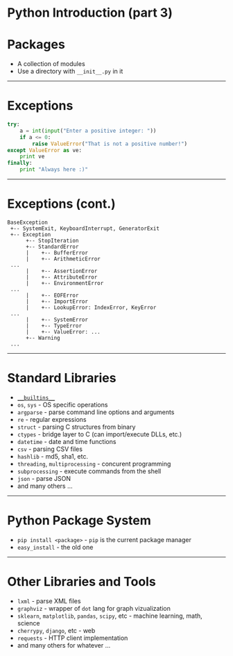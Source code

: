 # Python Introduction (part 3)

# Packages

* A collection of modules
* Use a directory with `__init__.py` in it

---

# Exceptions

```python
try:
    a = int(input("Enter a positive integer: "))
    if a <= 0:
        raise ValueError("That is not a positive number!")
except ValueError as ve:
    print ve
finally:
    print "Always here :)"
```

---

# Exceptions (cont.)

```
BaseException
 +-- SystemExit, KeyboardInterrupt, GeneratorExit
 +-- Exception
      +-- StopIteration
      +-- StandardError
      |    +-- BufferError
      |    +-- ArithmeticError
 ...
      |    +-- AssertionError
      |    +-- AttributeError
      |    +-- EnvironmentError
 ...
      |    +-- EOFError
      |    +-- ImportError
      |    +-- LookupError: IndexError, KeyError
 ...
      |    +-- SystemError
      |    +-- TypeError
      |    +-- ValueError: ...
      +-- Warning
 ...
```

---

# Standard Libraries

* [`__builtins__`](https://docs.python.org/2.7/library/functions.html)
* `os`, `sys` - OS specific operations
* `argparse` - parse command line options and arguments
* `re` - regular expressions
* `struct` - parsing C structures from binary
* `ctypes` - bridge layer to C (can import/execute DLLs, etc.)
* `datetime` - date and time functions
* `csv` - parsing CSV files
* `hashlib` - md5, sha1, etc.
* `threading`, `multiprocessing` - concurent programming
* `subprocessing` - execute commands from the shell
* `json` - parse JSON
* and many others ...

---

# Python Package System

* `pip install <package>` - `pip` is the current package manager
* `easy_install` - the old one

---

# Other Libraries and Tools

* `lxml` - parse XML files
* `graphviz` - wrapper of `dot` lang for graph vizualization
* `sklearn`, `matplotlib`, `pandas`, `scipy`, etc - machine learning, math, science
* `cherrypy`, `django`, etc - web
* `requests` - HTTP client implementation
* and many others for whatever ...